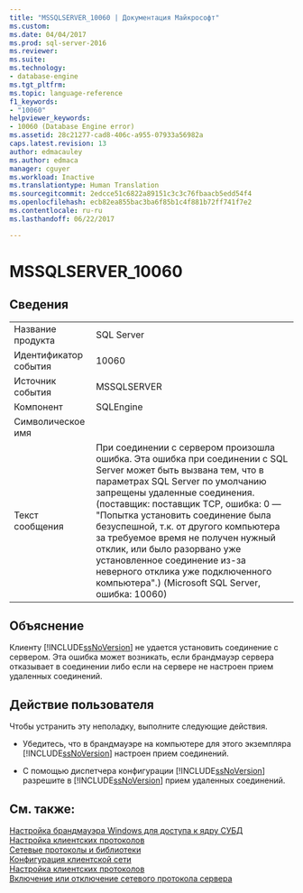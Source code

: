 ```yaml
---
title: "MSSQLSERVER_10060 | Документация Майкрософт"
ms.custom: 
ms.date: 04/04/2017
ms.prod: sql-server-2016
ms.reviewer: 
ms.suite: 
ms.technology:
- database-engine
ms.tgt_pltfrm: 
ms.topic: language-reference
f1_keywords:
- "10060"
helpviewer_keywords:
- 10060 (Database Engine error)
ms.assetid: 28c21277-cad8-406c-a955-07933a56982a
caps.latest.revision: 13
author: edmacauley
ms.author: edmaca
manager: cguyer
ms.workload: Inactive
ms.translationtype: Human Translation
ms.sourcegitcommit: 2edcce51c6822a89151c3c3c76fbaacb5edd54f4
ms.openlocfilehash: ecb82ea855bac3ba6f85b1c4f881b72ff741f7e2
ms.contentlocale: ru-ru
ms.lasthandoff: 06/22/2017

---
```

# <a name="mssqlserver10060"></a>MSSQLSERVER_10060
  
## <a name="details"></a>Сведения  
  
|||  
|-|-|  
|Название продукта|SQL Server|  
|Идентификатор события|10060|  
|Источник события|MSSQLSERVER|  
|Компонент|SQLEngine|  
|Символическое имя||  
|Текст сообщения|При соединении с сервером произошла ошибка.  Эта ошибка при соединении с SQL Server может быть вызвана тем, что в параметрах SQL Server по умолчанию запрещены удаленные соединения. (поставщик: поставщик TCP, ошибка: 0 — "Попытка установить соединение была безуспешной, т.к. от другого компьютера за требуемое время не получен нужный отклик, или было разорвано уже установленное соединение из-за неверного отклика уже подключенного компьютера".) (Microsoft SQL Server, ошибка: 10060)|  
  
## <a name="explanation"></a>Объяснение  
Клиенту [!INCLUDE[ssNoVersion](../../includes/ssnoversion-md.md)] не удается установить соединение с сервером. Эта ошибка может возникать, если брандмауэр сервера отказывает в соединении либо если на сервере не настроен прием удаленных соединений.  
  
## <a name="user-action"></a>Действие пользователя  
Чтобы устранить эту неполадку, выполните следующие действия.  
  
-   Убедитесь, что в брандмауэре на компьютере для этого экземпляра [!INCLUDE[ssNoVersion](../../includes/ssnoversion-md.md)] настроен прием соединений.  
  
-   С помощью диспетчера конфигурации [!INCLUDE[ssNoVersion](../../includes/ssnoversion-md.md)] разрешите в [!INCLUDE[ssNoVersion](../../includes/ssnoversion-md.md)] прием удаленных соединений.  
  
## <a name="see-also"></a>См. также:  
[Настройка брандмауэра Windows для доступа к ядру СУБД](~/database-engine/configure-windows/configure-a-windows-firewall-for-database-engine-access.md)  
[Настройка клиентских протоколов](~/database-engine/configure-windows/configure-client-protocols.md)  
[Сетевые протоколы и библиотеки](~/sql-server/install/network-protocols-and-network-libraries.md)  
[Конфигурация клиентской сети](~/database-engine/configure-windows/client-network-configuration.md)  
[Настройка клиентских протоколов](~/database-engine/configure-windows/configure-client-protocols.md)  
[Включение или отключение сетевого протокола сервера](~/database-engine/configure-windows/enable-or-disable-a-server-network-protocol.md)  
  


